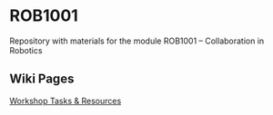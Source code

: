 # ROB1001
Repository with materials for the module ROB1001 – Collaboration in Robotics 

## Wiki Pages
[Workshop Tasks & Resources](https://github.com/LCAS/ROB1001/wiki)
